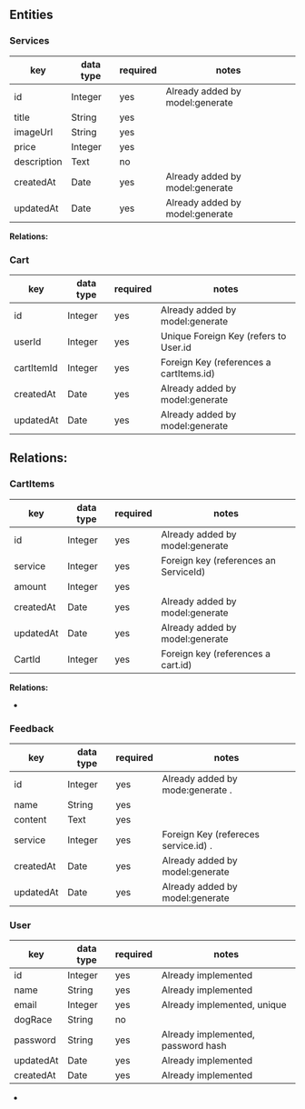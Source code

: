 ## Entities
 
### Services
 
| key        | data type | required | notes                           |
| ---------- | --------- | -------- | ------------------------------- |
| id         | Integer   | yes      | Already added by model:generate |
| title      | String    | yes      |                                 |
| imageUrl   | String    | yes      |                                 |
| price      | Integer   | yes      |                                 |
| description | Text     | no       | 
| createdAt  | Date      | yes      | Already added by model:generate |
| updatedAt  | Date      | yes      | Already added by model:generate |
 
**Relations:**
 
 
 
### Cart
 
| key       | data type | required | notes                                |
| --------- | --------- | -------- | ------------------------------------ |
| id        | Integer   | yes      | Already added by model:generate      |
| userId    | Integer   | yes      | Unique Foreign Key (refers to User.id|                            
| cartItemId| Integer   | yes      | Foreign Key (references a cartItems.id)|
| createdAt | Date      | yes      | Already added by model:generate      |
| updatedAt | Date      | yes      | Already added by model:generate      |
 
**Relations:**
-
 
### CartItems
 
| key       | data type | required | notes                                |
| --------- | --------- | -------- | ------------------------------------ |
| id        | Integer   | yes      | Already added by model:generate      |
| service   | Integer   | yes      | Foreign key (references an ServiceId)|
| amount    | Integer   | yes      |                                      |
| createdAt | Date      | yes      | Already added by model:generate      |
| updatedAt | Date      | yes      | Already added by model:generate      |
| CartId    | Integer   | yes      | Foreign key (references a cart.id)   |
 
**Relations:**
 
-

### Feedback

| key       | data type | required | notes                                |
| ----------|-----------|----------|------------------------------------  |
| id        | Integer   | yes      | Already added by mode:generate .     |
| name      | String    | yes      |                                      |
| content   | Text      | yes      |                                      |
| service   | Integer   | yes      | Foreign Key (refereces service.id) . |
| createdAt | Date      | yes      | Already added by model:generate      |
| updatedAt | Date      | yes      | Already added by model:generate      | 
 
### User
 
| key       | data type | required | notes                              |
| --------- | --------- | -------- | ---------------------------------- |
| id        | Integer   | yes      | Already implemented                |
| name      | String    | yes      | Already implemented                |
| email     | Integer   | yes      | Already implemented, unique        |
| dogRace   | String    | no       |
| password  | String    | yes      | Already implemented, password hash |
| updatedAt | Date      | yes      | Already implemented                |
| createdAt | Date      | yes      | Already implemented                |

 
-
 
